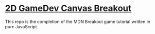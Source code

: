 # [2D GameDev Canvas Breakout](https://laylark.github.io/2d-breakout/)

This repo is the completion of the MDN Breakout game tutorial written in pure JavaScript.
